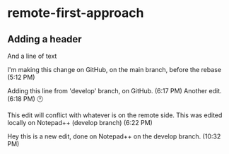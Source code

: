 # remote-first-approach

## Adding a header
And a line of text

I'm making this change on GitHub, on the main branch, before the rebase (5:12 PM)

Adding this line from 'develop' branch, on GitHub. (6:17 PM)
Another edit. (6:18 PM) 🕐

This edit will conflict with whatever
is on the remote side.
This was edited locally on Notepad++ (develop branch) (6:22 PM)


Hey this is a new edit, done on Notepad++ on the develop branch. (10:32 PM)